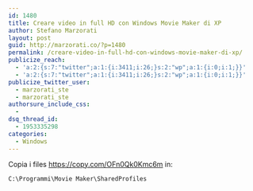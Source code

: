 ```yaml
---
id: 1480
title: Creare video in full HD con Windows Movie Maker di XP
author: Stefano Marzorati
layout: post
guid: http://marzorati.co/?p=1480
permalink: /creare-video-in-full-hd-con-windows-movie-maker-di-xp/
publicize_reach:
  - 'a:2:{s:7:"twitter";a:1:{i:3411;i:26;}s:2:"wp";a:1:{i:0;i:1;}}'
  - 'a:2:{s:7:"twitter";a:1:{i:3411;i:26;}s:2:"wp";a:1:{i:0;i:1;}}'
publicize_twitter_user:
  - marzorati_ste
  - marzorati_ste
authorsure_include_css:
  - 
dsq_thread_id:
  - 1953335298
categories:
  - Windows
---
```

Copia i files <a href="https://copy.com/OFn0Qk0Kmc6m" target="_blank">https://copy.com/OFn0Qk0Kmc6m</a> in:

`C:\Programmi\Movie Maker\SharedProfiles`